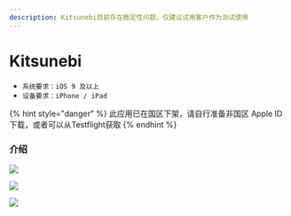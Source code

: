 ```yaml
---
description: Kitsunebi目前存在稳定性问题，仅建议试用客户作为测试使用
---
```


# Kitsunebi

* `系统要求：iOS 9 及以上`
* `设备要求：iPhone / iPad`

{% hint style="danger" %}
此应用已在国区下架，请自行准备非国区 Apple ID 下载，或者可以从Testflight获取
{% endhint %}

### 介绍 <a id="&#x83B7;&#x53D6;"></a>



![](../../.gitbook/assets/img_0899.jpg)

![](../../.gitbook/assets/img_0898.jpg)

![](../../.gitbook/assets/img_0900.PNG)

